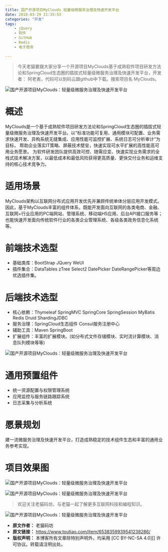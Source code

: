 ```yaml
---
title: 国产开源项目MyClouds 轻量级微服务治理及快速开发平台
date: 2018-03-29 21:35:53
categories: "开发"
tags:
	- jQuery
	- 软件
	- GitHub
	- Redis
	- 电子商务

---
```


> 今天老猫要跟大家分享一个开源项目MyClouds基于成熟软件项目研发方法论和SpringCloud生态圈的插拔式轻量级微服务治理及快速开发平台，开发者： 阿老表，代码可以到码云跟github中下载。搜索项目名 MyClouds。

![国产开源项目MyClouds：轻量级微服务治理及快速开发平台][MyClouds]

# 概述 #

MyClouds是一个基于成熟软件项目研发方法论和SpringCloud生态圈的插拔式轻量级微服务治理及快速开发平台。以“标准功能可复用、通用模块可配置、业务需求快速开发、异构系统无缝集成、应用性能可监控扩展、系统日志可分析审计”为目标， 帮助企业落实IT策略、屏蔽技术壁垒，快速实现可水平扩展的高性能高可用业务愿景。 为软件研发团队提供高效可控、随需应变、快速实现业务需求的全栈式技术解决方案，以最低成本和最低风险获得更高质量、更快交付业务和运维支持的核心技术竞争力。

# 适用场景 #

MyClouds架构以互联网分布式应用开发优先并兼顾传统单体分层应用开发模式。因此，基于MyClouds丰富的组件体系，既能开发面向互联网的各类电商、金融、互联网+行业应用的PC端网站、管理系统、移动端H5应用、后台API接口服务等；也能快速开发面向传统软件行业的各类企业管理系统、各级各类政务信息化系统等。

# 前端技术选型 #

 *  基础类库：BootStrap JQuery WeUI
 *  插件集合：DataTables zTree Select2 DatePicker DateRangePicker等周边优选插件集。

# 后端技术选型 #

 *  核心依赖：Thymeleaf SpringMVC SpringCore SpringSession MyBatis Redis Druid ShardingJDBC
 *  服务治理：SpringCloud生态组件 Consul服务注册中心
 *  辅助工具：Maven SpringBoot
 *  扩展组件：丰富的扩展模块。(如分布式文件存储模块、实时流计算模块、消息队列模块等等)

![国产开源项目MyClouds：轻量级微服务治理及快速开发平台][MyClouds 1]

# 通用预置组件 #

 *  统一资源配置与权限管理系统
 *  应用监控与服务链路跟踪系统
 *  日志采集与分析系统

# 愿景规划 #

建一流微服务治理及快速开发平台，打造成熟稳定的技术组件生态和丰富的通用业务参考实现。

# 项目效果图 #

![国产开源项目MyClouds：轻量级微服务治理及快速开发平台][MyClouds 2]

![国产开源项目MyClouds：轻量级微服务治理及快速开发平台][MyClouds 3]

> 欢迎关注老猫码坊，与老猫一起了解更多互联网科技和编程知识。

![国产开源项目MyClouds：轻量级微服务治理及快速开发平台][MyClouds 4]


[MyClouds]: /pro/os/crawler/EQJR-JNJI-E2MR.jpg
[MyClouds 1]: /pro/os/crawler/N6RQ-BRJJ-MYZR.jpg
[MyClouds 2]: /pro/os/crawler/N6RZ-Q3VE-UVEE.jpg
[MyClouds 3]: /pro/os/crawler/Y6BZ-BB3Q-EMJ2.jpg
[MyClouds 4]: /pro/os/crawler/JNMZ-RJFU-VREA.jpg
 *  **原文作者：** 老猫码坊
 *  **原文链接：** https://www.toutiao.com/item/6538359939541238286/
 *  **版权声明：** 本博客所有文章除特别声明外，均采用 [CC BY-NC-SA 4.0][] 许可协议。转载请注明出处。